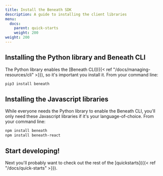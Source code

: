 ```yaml
---
title: Install the Beneath SDK
description: A guide to installing the client libraries
menu:
  docs:
    parent: quick-starts
    weight: 200
weight: 200
---
```


## Installing the Python library and Beneath CLI
The Python library enables the [Beneath CLI]({{< ref "/docs/managing-resources/cli" >}}), so it's important you install it. From your command line:
```bash
pip3 install beneath
```

## Installing the Javascript libraries
While everyone needs the Python library to enable the Beneath CLI, you'll only need these Javascript libraries if it's your language-of-choice. From your command line: 
```bash
npm install beneath
npm install beneath-react
```

## Start developing!
Next you'll probably want to check out the rest of the [quickstarts]({{< ref "/docs/quick-starts" >}}).

